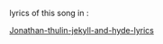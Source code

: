 lyrics of this song in :

[Jonathan-thulin-jekyll-and-hyde-lyrics](https://genius.com/Jonathan-thulin-jekyll-and-hyde-lyrics)
